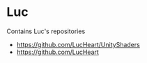# Luc

Contains Luc's repositories

- https://github.com/LucHeart/UnityShaders
- https://github.com/LucHeart